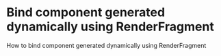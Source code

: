 # Bind component generated dynamically using RenderFragment
How to bind component generated dynamically using RenderFragment
